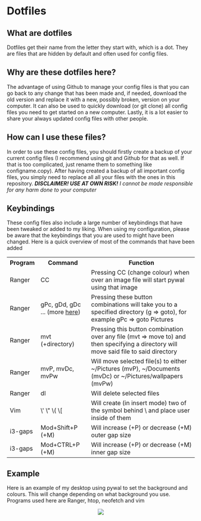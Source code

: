 # Dotfiles
## What are dotfiles
Dotfiles get their name from the letter they start with, which is a dot. They are files that are hidden by default and often used for config files.

## Why are these dotfiles here?
The advantage of using Github to manage your config files is that you can go back to any change that has been made and, if needed, download the old version and replace it with a new, possibly broken, version on your computer. It can also be used to quickly download (or git clone) all config files you need to get started on a new computer. Lastly, it is a lot easier to share your always updated config files with other people.

## How can I use these files?
In order to use these config files, you should firstly create a backup of your current config files (I recommend using git and Github for that as well. If that is too complicated, just rename them to something like configname.copy). After having created a backup of all important config files, you simply need to replace all all your files with the ones in this repository.
_**DISCLAIMER! USE AT OWN RISK!** I cannot be made responsible for any harm done to your computer_

## Keybindings
These config files also include a large number of keybindings that have been tweaked or added to my liking. When using my configuration, please be aware that the keybindings that you are used to might have been changed.
Here is a quick overview of most of the commands that have been added 

<table>
  <tr>
    <th>Program</th>
    <th>Command</th>
    <th>Function</th>
  </tr>
  <tr>
    <td>Ranger</td>
    <td>CC</td>
    <td>Pressing CC (change colour) when over an image file will start pywal using that image</td>
  </tr>
  <tr>
    <td>Ranger</td>
    <td>gPc, gDd, gDc ... (more <a href="https://github.com/Jeytas/dot/blob/master/.config/ranger/rc.conf#L322">here</a>)</td>
    <td>Pressing these button combinations will take you to a specified directory (g => goto), for example gPc => goto Pictures</td>
  </tr>
  <tr>
    <td>Ranger</td>
    <td>mvt (+directory)</td>
    <td>Pressing this button combination over any file (mvt => move to) and then specifying a directory will move said file to said directory</td>
  </tr>
  <tr>
    <td>Ranger</td>
    <td>mvP, mvDc, mvPw</td>
    <td>Will move selected file(s) to either ~/Pictures (mvP), ~/Documents (mvDc) or ~/Pictures/wallpapers (mvPw)</td>
  </tr>
  <tr>
    <td>Ranger</td>
    <td>dl</td>
    <td>Will delete selected files</td>
  </tr>
  <tr>
    <td>Vim</td>
    <td>\' \" \( \[</td>
    <td>Will create (in insert mode) two of the symbol behind \ and place user inside of them</td>
  </tr>
  <tr>
    <td>i3-gaps</td>
    <td>Mod+Shift+P (+M)</td>
    <td>Will increase (+P) or decrease (+M) outer gap size</td>
  </tr>
  <tr>
    <td>i3-gaps</td>
    <td>Mod+CTRL+P (+M)</td>
    <td>Will increase (+P) or decrease (+M) inner gap size</td>
  </tr>
</table>


## Example
Here is an example of my desktop using pywal to set the background and colours. This will change depending on what background you use. Programs used here are Ranger, htop, neofetch and vim
<p align="center">
  <img src="https://picload.org/image/dgpaplpa/2017-10-16-182224_1920x1080_sc.png"/>
</p>
